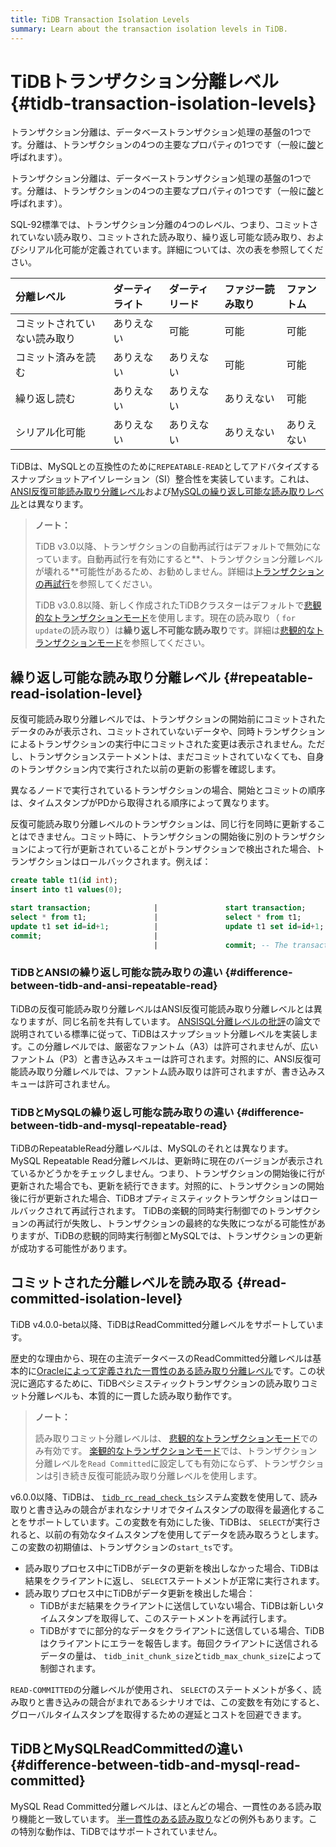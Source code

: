 ```yaml
---
title: TiDB Transaction Isolation Levels
summary: Learn about the transaction isolation levels in TiDB.
---
```


# TiDBトランザクション分離レベル {#tidb-transaction-isolation-levels}

<CustomContent platform="tidb">

トランザクション分離は、データベーストランザクション処理の基盤の1つです。分離は、トランザクションの4つの主要なプロパティの1つです（一般に[酸](/glossary.md#acid)と呼ばれます）。

</CustomContent>

<CustomContent platform="tidb-cloud">

トランザクション分離は、データベーストランザクション処理の基盤の1つです。分離は、トランザクションの4つの主要なプロパティの1つです（一般に[酸](/tidb-cloud/tidb-cloud-glossary.md#acid)と呼ばれます）。

</CustomContent>

SQL-92標準では、トランザクション分離の4つのレベル、つまり、コミットされていない読み取り、コミットされた読み取り、繰り返し可能な読み取り、およびシリアル化可能が定義されています。詳細については、次の表を参照してください。

| 分離レベル          | ダーティライト | ダーティリード | ファジー読み取り | ファントム |
| :------------- | :------ | :------ | :------- | :---- |
| コミットされていない読み取り | ありえない   | 可能      | 可能       | 可能    |
| コミット済みを読む      | ありえない   | ありえない   | 可能       | 可能    |
| 繰り返し読む         | ありえない   | ありえない   | ありえない    | 可能    |
| シリアル化可能        | ありえない   | ありえない   | ありえない    | ありえない |

TiDBは、MySQLとの互換性のために`REPEATABLE-READ`としてアドバタイズするスナップショットアイソレーション（SI）整合性を実装しています。これは、 [ANSI反復可能読み取り分離レベル](#difference-between-tidb-and-ansi-repeatable-read)および[MySQLの繰り返し可能な読み取りレベル](#difference-between-tidb-and-mysql-repeatable-read)とは異なります。

> **ノート：**
>
> TiDB v3.0以降、トランザクションの自動再試行はデフォルトで無効になっています。自動再試行を有効にすると**、トランザクション分離レベルが壊れる**可能性があるため、お勧めしません。詳細は[トランザクションの再試行](/optimistic-transaction.md#automatic-retry)を参照してください。
>
> TiDB v3.0.8以降、新しく作成されたTiDBクラスターはデフォルトで[悲観的なトランザクションモード](/pessimistic-transaction.md)を使用します。現在の読み取り（ `for update`の読み取り）は**繰り返し不可能な読み取り**です。詳細は[悲観的なトランザクションモード](/pessimistic-transaction.md)を参照してください。

## 繰り返し可能な読み取り分離レベル {#repeatable-read-isolation-level}

反復可能読み取り分離レベルでは、トランザクションの開始前にコミットされたデータのみが表示され、コミットされていないデータや、同時トランザクションによるトランザクションの実行中にコミットされた変更は表示されません。ただし、トランザクションステートメントは、まだコミットされていなくても、自身のトランザクション内で実行された以前の更新の影響を確認します。

異なるノードで実行されているトランザクションの場合、開始とコミットの順序は、タイムスタンプがPDから取得される順序によって異なります。

反復可能読み取り分離レベルのトランザクションは、同じ行を同時に更新することはできません。コミット時に、トランザクションの開始後に別のトランザクションによって行が更新されていることがトランザクションで検出された場合、トランザクションはロールバックされます。例えば：

```sql
create table t1(id int);
insert into t1 values(0);

start transaction;              |               start transaction;
select * from t1;               |               select * from t1;
update t1 set id=id+1;          |               update t1 set id=id+1; -- In pessimistic transactions, the `update` statement executed later waits for the lock until the transaction holding the lock commits or rolls back and releases the row lock.
commit;                         |
                                |               commit; -- The transaction commit fails and rolls back. Pessimistic transactions can commit successfully.
```

### TiDBとANSIの繰り返し可能な読み取りの違い {#difference-between-tidb-and-ansi-repeatable-read}

TiDBの反復可能読み取り分離レベルはANSI反復可能読み取り分離レベルとは異なりますが、同じ名前を共有しています。 [ANSISQL分離レベルの批評](https://www.microsoft.com/en-us/research/wp-content/uploads/2016/02/tr-95-51.pdf)の論文で説明されている標準に従って、TiDBはスナップショット分離レベルを実装します。この分離レベルでは、厳密なファントム（A3）は許可されませんが、広いファントム（P3）と書き込みスキューは許可されます。対照的に、ANSI反復可能読み取り分離レベルでは、ファントム読み取りは許可されますが、書き込みスキューは許可されません。

### TiDBとMySQLの繰り返し可能な読み取りの違い {#difference-between-tidb-and-mysql-repeatable-read}

TiDBのRepeatableRead分離レベルは、MySQLのそれとは異なります。 MySQL Repeatable Read分離レベルは、更新時に現在のバージョンが表示されているかどうかをチェックしません。つまり、トランザクションの開始後に行が更新された場合でも、更新を続行できます。対照的に、トランザクションの開始後に行が更新された場合、TiDBオプティミスティックトランザクションはロールバックされて再試行されます。 TiDBの楽観的同時実行制御でのトランザクションの再試行が失敗し、トランザクションの最終的な失敗につながる可能性がありますが、TiDBの悲観的同時実行制御とMySQLでは、トランザクションの更新が成功する可能性があります。

## コミットされた分離レベルを読み取る {#read-committed-isolation-level}

TiDB v4.0.0-beta以降、TiDBはReadCommitted分離レベルをサポートしています。

歴史的な理由から、現在の主流データベースのReadCommitted分離レベルは基本的に[Oracleによって定義された一貫性のある読み取り分離レベル](https://docs.oracle.com/cd/B19306_01/server.102/b14220/consist.htm)です。この状況に適応するために、TiDBペシミスティックトランザクションの読み取りコミット分離レベルも、本質的に一貫した読み取り動作です。

> **ノート：**
>
> 読み取りコミット分離レベルは、 [悲観的なトランザクションモード](/pessimistic-transaction.md)でのみ有効です。 [楽観的なトランザクションモード](/optimistic-transaction.md)では、トランザクション分離レベルを`Read Committed`に設定しても有効にならず、トランザクションは引き続き反復可能読み取り分離レベルを使用します。

v6.0.0以降、TiDBは、 [`tidb_rc_read_check_ts`](/system-variables.md#tidb_rc_read_check_ts-new-in-v600)システム変数を使用して、読み取りと書き込みの競合がまれなシナリオでタイムスタンプの取得を最適化することをサポートしています。この変数を有効にした後、TiDBは、 `SELECT`が実行されると、以前の有効なタイムスタンプを使用してデータを読み取ろうとします。この変数の初期値は、トランザクションの`start_ts`です。

-   読み取りプロセス中にTiDBがデータの更新を検出しなかった場合、TiDBは結果をクライアントに返し、 `SELECT`ステートメントが正常に実行されます。
-   読み取りプロセス中にTiDBがデータ更新を検出した場合：
    -   TiDBがまだ結果をクライアントに送信していない場合、TiDBは新しいタイムスタンプを取得して、このステートメントを再試行します。
    -   TiDBがすでに部分的なデータをクライアントに送信している場合、TiDBはクライアントにエラーを報告します。毎回クライアントに送信されるデータの量は、 `tidb_init_chunk_size`と`tidb_max_chunk_size`によって制御されます。

`READ-COMMITTED`の分離レベルが使用され、 `SELECT`のステートメントが多く、読み取りと書き込みの競合がまれであるシナリオでは、この変数を有効にすると、グローバルタイムスタンプを取得するための遅延とコストを回避できます。

## TiDBとMySQLReadCommittedの違い {#difference-between-tidb-and-mysql-read-committed}

MySQL Read Committed分離レベルは、ほとんどの場合、一貫性のある読み取り機能と一致しています。 [半一貫性のある読み取り](https://dev.mysql.com/doc/refman/8.0/en/innodb-transaction-isolation-levels.html)などの例外もあります。この特別な動作は、TiDBではサポートされていません。
